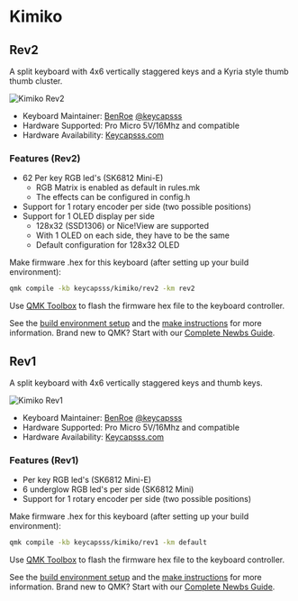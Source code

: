 # Kimiko

## Rev2

A split keyboard with 4x6 vertically staggered keys and a Kyria style thumb thumb cluster.

![Kimiko Rev2](https://i.imgur.com/TBP8Bcrh.jpg)

- Keyboard Maintainer: [BenRoe](https://github.com/BenRoe/) [@keycapsss](https://twitter.com/keycapsss)
- Hardware Supported: Pro Micro 5V/16Mhz and compatible
- Hardware Availability: [Keycapsss.com](https://keycapsss.com)

### Features (Rev2)

- 62 Per key RGB led's (SK6812 Mini-E)
  - RGB Matrix is enabled as default in rules.mk
  - The effects can be configured in config.h
- Support for 1 rotary encoder per side (two possible positions)
- Support for 1 OLED display per side  
  - 128x32 (SSD1306) or Nice!View are supported  
  - With 1 OLED on each side, they have to be the same  
  - Default configuration for 128x32 OLED  


Make firmware .hex for this keyboard (after setting up your build environment):

```bash
qmk compile -kb keycapsss/kimiko/rev2 -km rev2
```

Use [QMK Toolbox](https://github.com/qmk/qmk_toolbox) to flash the firmware hex file to the keyboard controller.

See the [build environment setup](https://docs.qmk.fm/#/getting_started_build_tools) and the [make instructions](https://docs.qmk.fm/#/getting_started_make_guide) for more information. Brand new to QMK? Start with our [Complete Newbs Guide](https://docs.qmk.fm/#/newbs).

## Rev1

A split keyboard with 4x6 vertically staggered keys and thumb keys.

![Kimiko Rev1](https://i.imgur.com/md6V6Eoh.jpg)

- Keyboard Maintainer: [BenRoe](https://github.com/BenRoe/) [@keycapsss](https://twitter.com/keycapsss)
- Hardware Supported: Pro Micro 5V/16Mhz and compatible
- Hardware Availability: [Keycapsss.com](https://keycapsss.com)

### Features (Rev1)

- Per key RGB led's (SK6812 Mini-E)
- 6 underglow RGB led's per side (SK6812 Mini)
- Support for 1 rotary encoder per side (two possible positions)

Make firmware .hex for this keyboard (after setting up your build environment):

```bash
qmk compile -kb keycapsss/kimiko/rev1 -km default
```

Use [QMK Toolbox](https://github.com/qmk/qmk_toolbox) to flash the firmware hex file to the keyboard controller.

See the [build environment setup](https://docs.qmk.fm/#/getting_started_build_tools) and the [make instructions](https://docs.qmk.fm/#/getting_started_make_guide) for more information. Brand new to QMK? Start with our [Complete Newbs Guide](https://docs.qmk.fm/#/newbs).
